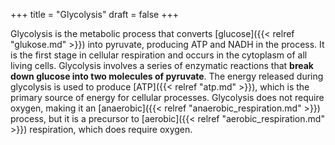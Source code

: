 +++
title = "Glycolysis"
draft = false
+++

Glycolysis is the metabolic process that converts [glucose]({{< relref "glukose.md" >}}) into pyruvate,
producing ATP and NADH in the process. It is the first stage in cellular
respiration and occurs in the cytoplasm of all living cells. Glycolysis involves
a series of enzymatic reactions that **break down glucose into two molecules of
pyruvate**. The energy released during glycolysis is used to produce [ATP]({{< relref "atp.md" >}}), which is
the primary source of energy for cellular processes. Glycolysis does not require
oxygen, making it an [anaerobic]({{< relref "anaerobic_respiration.md" >}}) process, but it is a precursor to [aerobic]({{< relref "aerobic_respiration.md" >}})
respiration, which does require oxygen.

